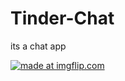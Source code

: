 # Tinder-Chat
its a chat app 



<a href="https://imgflip.com/i/31wot4"><img src="https://i.imgflip.com/31wot4.jpg" title="made at imgflip.com"/></a>
